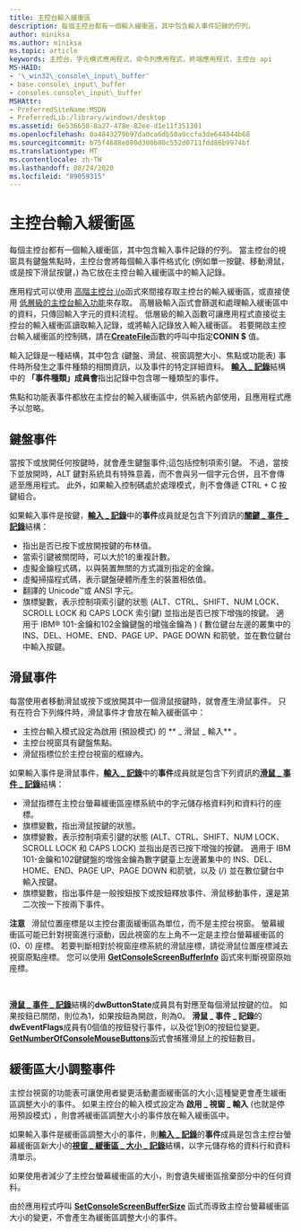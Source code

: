 ```yaml
---
title: 主控台輸入緩衝區
description: 每個主控台都有一個輸入緩衝區，其中包含輸入事件記錄的佇列。
author: miniksa
ms.author: miniksa
ms.topic: article
keywords: 主控台，字元模式應用程式，命令列應用程式，終端應用程式，主控台 api
MS-HAID:
- '\_win32\_console\_input\_buffer'
- base.console\_input\_buffer
- consoles.console\_input\_buffer
MSHAttr:
- PreferredSiteName:MSDN
- PreferredLib:/library/windows/desktop
ms.assetid: 6e536658-8a27-478e-82ee-d1e11f351301
ms.openlocfilehash: 0a4843279b97da0ca6db50a9ccfa3de644044b68
ms.sourcegitcommit: b75f4688e080d300b80c552d0711fdd86b9974bf
ms.translationtype: MT
ms.contentlocale: zh-TW
ms.lasthandoff: 08/24/2020
ms.locfileid: "89059315"
---
```

# <a name="console-input-buffer"></a>主控台輸入緩衝區


每個主控台都有一個輸入緩衝區，其中包含輸入事件記錄的佇列。 當主控台的視窗具有鍵盤焦點時，主控台會將每個輸入事件格式化 (例如單一按鍵、移動滑鼠，或是按下滑鼠按鍵，) 為它放在主控台輸入緩衝區中的輸入記錄。

應用程式可以使用 [高階主控台 i/o](high-level-console-input-and-output-functions.md)函式來間接存取主控台的輸入緩衝區，或直接使用 [低層級的主控台輸入功能](low-level-console-input-functions.md)來存取。 高層級輸入函式會篩選和處理輸入緩衝區中的資料，只傳回輸入字元的資料流程。 低層級的輸入函數可讓應用程式直接從主控台的輸入緩衝區讀取輸入記錄，或將輸入記錄放入輸入緩衝區。 若要開啟主控台輸入緩衝區的控制碼，請在[**CreateFile**](https://msdn.microsoft.com/library/windows/desktop/aa363858)函數的呼叫中指定**CONIN $** 值。

輸入記錄是一種結構，其中包含 (鍵盤、滑鼠、視窗調整大小、焦點或功能表) 事件時所發生之事件種類的相關資訊，以及事件的特定詳細資料。 [**輸入 \_ 記錄**](input-record-str.md)結構中的 **「事件種類」成員會**指出記錄中包含哪一種類型的事件。

焦點和功能表事件都放在主控台的輸入緩衝區中，供系統內部使用，且應用程式應予以忽略。

## <a name="span-idkeyboard_eventsspanspan-idkeyboard_eventsspanspan-idkeyboard_eventsspankeyboard-events"></a><span id="Keyboard_Events"></span><span id="keyboard_events"></span><span id="KEYBOARD_EVENTS"></span>鍵盤事件


當按下或放開任何按鍵時，就會產生鍵盤事件;這包括控制項索引鍵。 不過，當按下並放開時，ALT 鍵對系統具有特殊意義，而不會與另一個字元合併，且不會傳遞至應用程式。 此外，如果輸入控制碼處於處理模式，則不會傳遞 CTRL + C 按鍵組合。

如果輸入事件是按鍵，[**輸入 \_ 記錄**](input-record-str.md)中的**事件**成員就是包含下列資訊的[**關鍵 \_ 事件 \_ 記錄**](key-event-record-str.md)結構：

- 指出是否已按下或放開按鍵的布林值。
- 當索引鍵被關閉時，可以大於1的重複計數。
- 虛擬金鑰程式碼，以與裝置無關的方式識別指定的金鑰。
- 虛擬掃描程式碼，表示鍵盤硬體所產生的裝置相依值。
- 翻譯的 Unicode™或 ANSI 字元。
- 旗標變數，表示控制項索引鍵的狀態 (ALT、CTRL、SHIFT、NUM LOCK、SCROLL LOCK 和 CAPS LOCK 索引鍵) 並指出是否已按下增強的按鍵。 適用于 IBM® 101-金鑰和102金鑰鍵盤的增強金鑰為 )  ( 數位鍵台左邊的叢集中的 INS、DEL、HOME、END、PAGE UP、PAGE DOWN 和箭號，並在數位鍵台中輸入按鍵。

## <a name="span-idmouse_eventsspanspan-idmouse_eventsspanspan-idmouse_eventsspanmouse-events"></a><span id="Mouse_Events"></span><span id="mouse_events"></span><span id="MOUSE_EVENTS"></span>滑鼠事件


每當使用者移動滑鼠或按下或放開其中一個滑鼠按鍵時，就會產生滑鼠事件。 只有在符合下列條件時，滑鼠事件才會放在輸入緩衝區中：

- 主控台輸入模式設定為啟用 (預設模式) 的 ** \_ 滑鼠 \_ 輸入** 。
- 主控台視窗具有鍵盤焦點。
- 滑鼠指標位於主控台視窗的框線內。

如果輸入事件是滑鼠事件，[**輸入 \_ 記錄**](input-record-str.md)中的**事件**成員就是包含下列資訊的[**滑鼠 \_ 事件 \_ 記錄**](mouse-event-record-str.md)結構：

- 滑鼠指標在主控台螢幕緩衝區座標系統中的字元儲存格資料列和資料行的座標。
- 旗標變數，指出滑鼠按鍵的狀態。
- 旗標變數，表示控制項索引鍵的狀態 (ALT、CTRL、SHIFT、NUM LOCK、SCROLL LOCK 和 CAPS LOCK) 並指出是否已按下增強的按鍵。 適用于 IBM 101-金鑰和102鍵鍵盤的增強金鑰為數字鍵臺上左邊叢集中的 INS、DEL、HOME、END、PAGE UP、PAGE DOWN 和箭號，以及 (/) 並在數位鍵台中輸入按鍵。
- 旗標變數，指出事件是一般按鈕按下或按鈕釋放事件、滑鼠移動事件，還是第二次按一下按兩下事件。

**注意**   滑鼠位置座標是以主控台畫面緩衝區為單位，而不是主控台視窗。 螢幕緩衝區可能已針對視窗進行滾動，因此視窗的左上角不一定是主控台螢幕緩衝區的 (0、0) 座標。 若要判斷相對於視窗座標系統的滑鼠座標，請從滑鼠位置座標減去視窗原點座標。 您可以使用 [**GetConsoleScreenBufferInfo**](getconsolescreenbufferinfo.md) 函式來判斷視窗原始座標。

 

[**滑鼠 \_ 事件 \_ 記錄**](mouse-event-record-str.md)結構的**dwButtonState**成員具有對應至每個滑鼠按鍵的位。 如果按鈕已關閉，則位為1，如果按鈕為開啟，則為0。 **滑鼠 \_ 事件 \_ 記錄**的**dwEventFlags**成員有0個值的按鈕發行事件，以及從1到0的按鈕位變更。 [**GetNumberOfConsoleMouseButtons**](getnumberofconsolemousebuttons.md)函式會捕獲滑鼠上的按鈕數目。

## <a name="span-idbuffer-resizing_eventsspanspan-idbuffer-resizing_eventsspanspan-idbuffer-resizing_eventsspanbuffer-resizing-events"></a><span id="Buffer-Resizing_Events"></span><span id="buffer-resizing_events"></span><span id="BUFFER-RESIZING_EVENTS"></span>緩衝區大小調整事件


主控台視窗的功能表可讓使用者變更活動畫面緩衝區的大小;這種變更會產生緩衝區調整大小的事件。 如果主控台的輸入模式設定為 **啟用 \_ 視窗 \_ 輸入** (也就是停用預設模式) ，則會將緩衝區調整大小的事件放在輸入緩衝區中。

如果輸入事件是緩衝區調整大小的事件，則[**輸入 \_ 記錄**](input-record-str.md)的**事件**成員是包含主控台螢幕緩衝區新大小的[**視窗 \_ 緩衝區 \_ 大小 \_ 記錄**](window-buffer-size-record-str.md)結構，以字元儲存格的資料行和資料清單示。

如果使用者減少了主控台螢幕緩衝區的大小，則會遺失緩衝區捨棄部分中的任何資料。

由於應用程式呼叫 [**SetConsoleScreenBufferSize**](setconsolescreenbuffersize.md) 函式而導致主控台螢幕緩衝區大小的變更，不會產生為緩衝區調整大小的事件。

 

 




